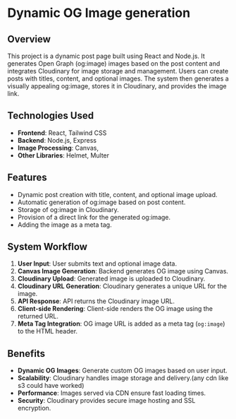 # Dynamic OG Image generation

## Overview
This project is a dynamic post page built using React and Node.js. It generates Open Graph (og:image) images based on the post content and integrates Cloudinary for image storage and management. Users can create posts with titles, content, and optional images. The system then generates a visually appealing og:image, stores it in Cloudinary, and provides the image link.


## Technologies Used

- **Frontend**: React, Tailwind CSS
- **Backend**: Node.js, Express
- **Image Processing**: Canvas,
- **Other Libraries**: Helmet, Multer

## Features

- Dynamic post creation with title, content, and optional image upload.
- Automatic generation of og:image based on post content.
- Storage of og:image in Cloudinary.
- Provision of a direct link for the generated og:image.
- Adding the image as a meta tag.


## System Workflow

1. **User Input**: User submits text and optional image data.
2. **Canvas Image Generation**: Backend generates OG image using Canvas.
3. **Cloudinary Upload**: Generated image is uploaded to Cloudinary.
4. **Cloudinary URL Generation**: Cloudinary generates a unique URL for the image.
5. **API Response**: API returns the Cloudinary image URL.
6. **Client-side Rendering**: Client-side renders the OG image using the returned URL.
7. **Meta Tag Integration**: OG image URL is added as a meta tag (`og:image`) to the HTML header.


## Benefits

* **Dynamic OG Images**: Generate custom OG images based on user input.
* **Scalability**: Cloudinary handles image storage and delivery.(any cdn like s3 could have worked)
* **Performance**: Images served via CDN ensure fast loading times.
* **Security**: Cloudinary provides secure image hosting and SSL encryption.